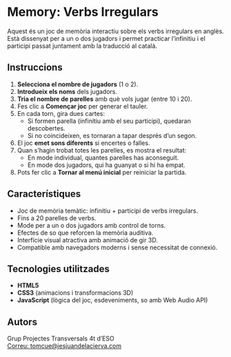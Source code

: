 # Memory: Verbs Irregulars

Aquest és un joc de memòria interactiu sobre els verbs irregulars en anglès. Està dissenyat per a un o dos jugadors i permet practicar l’infinitiu i el participi passat juntament amb la traducció al català.

## Instruccions

1. **Selecciona el nombre de jugadors** (1 o 2).
2. **Introdueix els noms** dels jugadors.
3. **Tria el nombre de parelles** amb què vols jugar (entre 10 i 20).
4. Fes clic a **Començar joc** per generar el tauler.
5. En cada torn, gira dues cartes:
   - Si formen parella (infinitiu amb el seu participi), quedaran descobertes.
   - Si no coincideixen, es tornaran a tapar després d’un segon.
6. El joc **emet sons diferents** si encertes o falles.
7. Quan s’hagin trobat totes les parelles, es mostra el resultat:
   - En mode individual, quantes parelles has aconseguit.
   - En mode dos jugadors, qui ha guanyat o si hi ha empat.
8. Pots fer clic a **Tornar al menú inicial** per reiniciar la partida.

## Característiques

- Joc de memòria temàtic: infinitiu + participi de verbs irregulars.
- Fins a 20 parelles de verbs.
- Mode per a un o dos jugadors amb control de torns.
- Efectes de so que reforcen la memòria auditiva.
- Interfície visual atractiva amb animació de gir 3D.
- Compatible amb navegadors moderns i sense necessitat de connexió.

## Tecnologies utilitzades

- **HTML5**
- **CSS3** (animacions i transformacions 3D)
- **JavaScript** (lògica del joc, esdeveniments, so amb Web Audio API)

## Autors

Grup Projectes Transversals 4t d’ESO  
[Correu: tomcue@iesjuandelacierva.com](mailto:tomcue@iesjuandelacierva.com)
